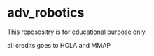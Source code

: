 # adv_robotics
This reposositry is for educational purpose only.

all credits goes to HOLA and MMAP
